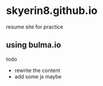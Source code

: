 # skyerin8.github.io

resume site for practice 

## using bulma.io

todo
* rewrite the content
* add some js maybe

